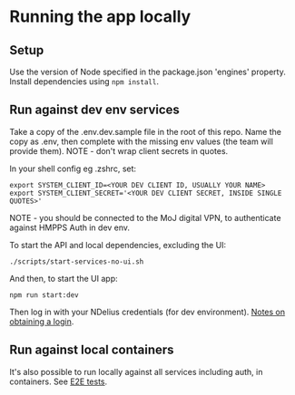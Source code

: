 # Running the app locally

## Setup

Use the version of Node specified in the package.json 'engines' property.
Install dependencies using `npm install`.

## Run against dev env services
Take a copy of the .env.dev.sample file in the root of this repo. 
Name the copy as .env, then complete with the missing env values (the team will provide them). NOTE - don't wrap client secrets in quotes.

In your shell config eg .zshrc, set:
```
export SYSTEM_CLIENT_ID=<YOUR DEV CLIENT ID, USUALLY YOUR NAME>
export SYSTEM_CLIENT_SECRET='<YOUR DEV CLIENT SECRET, INSIDE SINGLE QUOTES>'
```

NOTE - you should be connected to the MoJ digital VPN, to authenticate against HMPPS Auth in dev env.

To start the API and local dependencies, excluding the UI:

```
./scripts/start-services-no-ui.sh
```

And then, to start the UI app:

```
npm run start:dev
```

Then log in with your NDelius credentials (for dev environment). [Notes on obtaining a login](./user-access.md).

## Run against local containers
It's also possible to run locally against all services including auth, in containers. See [E2E tests](./e2e-tests.md).